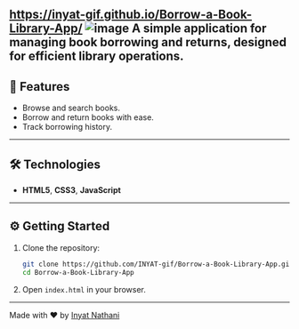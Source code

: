 https://inyat-gif.github.io/Borrow-a-Book-Library-App/
![image](https://github.com/user-attachments/assets/3624e7dd-613c-4bda-b499-2f7489dcc0c7)
A simple application for managing book borrowing and returns, designed for efficient library operations.  
---  
## 🚀 Features  

- Browse and search books.  
- Borrow and return books with ease.  
- Track borrowing history.  

---  

## 🛠️ Technologies  

- **HTML5**, **CSS3**, **JavaScript**  

---  

## ⚙️ Getting Started  

1. Clone the repository:  

   ```bash  
   git clone https://github.com/INYAT-gif/Borrow-a-Book-Library-App.git  
   cd Borrow-a-Book-Library-App  
   ```  

2. Open `index.html` in your browser.  

---  

Made with ❤️ by [Inyat Nathani](https://www.linkedin.com/in/inyat/)  
```  
